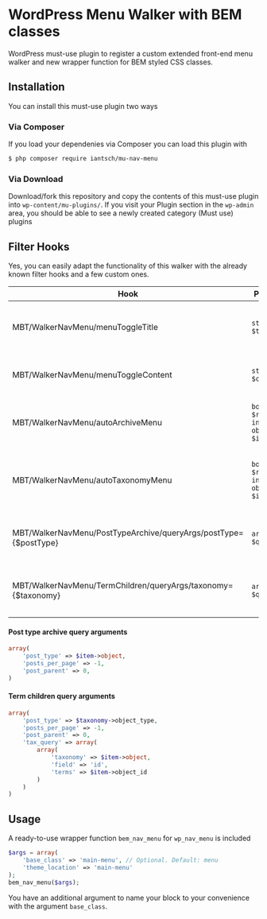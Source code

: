 # WordPress Menu Walker with BEM classes

WordPress must-use plugin to register a custom extended front-end menu walker and new wrapper function for BEM styled CSS classes.

## Installation

You can install this must-use plugin two ways

### Via Composer

If you load your dependenies via Composer you can load this plugin with

```sh
$ php composer require iantsch/mu-nav-menu
```

### Via Download

Download/fork this repository and copy the contents of this must-use plugin into `wp-content/mu-plugins/`. 
If you visit your Plugin section in the `wp-admin` area, you should be able to see a newly created category (Must use) plugins

## Filter Hooks

Yes, you can easily adapt the functionality of this walker with the already known filter hooks and a few custom ones.


| Hook | Parameter | Default | Functionality |
| --- | --- | --- | --- | 
| MBT/WalkerNavMenu/menuToggleTitle | `string $title` | title attribute for toggle anchor | To localize this string add a filter. |
| MBT/WalkerNavMenu/menuToggleContent | `string $content` | string of a caret SVG | An additional toggle item for nested menus. |
| MBT/WalkerNavMenu/autoArchiveMenu | `boolean $render, int $depth, object $item` | false | Enables an automated post type archive sub menu |
| MBT/WalkerNavMenu/autoTaxonomyMenu | `boolean $render, int $depth, object $item` | false | Enables an automated posts per term of taxonomy sub menu |
| MBT/WalkerNavMenu/PostTypeArchive/queryArgs/postType={$postType} | `array $query_args` | [see below](#post-type-archive-query-arguments) | Adapt the automated sub menu query for $postType |
| MBT/WalkerNavMenu/TermChildren/queryArgs/taxonomy={$taxonomy} | `array $query_args` | [see below](#term-children-query-arguments) | Adapt the automated sub menu query for $taxonomy |


#### Post type archive query arguments

```php
array(
    'post_type' => $item->object,
    'posts_per_page' => -1,
    'post_parent' => 0,
)
```

#### Term children query arguments

```php
array(
    'post_type' => $taxonomy->object_type,
    'posts_per_page' => -1,
    'post_parent' => 0,
    'tax_query' => array(
        array(
            'taxonomy' => $item->object,
            'field' => 'id',
            'terms' => $item->object_id
        )
    )
)
```

## Usage

A ready-to-use wrapper function `bem_nav_menu` for `wp_nav_menu` is included 

```php
$args = array(
    'base_class' => 'main-menu', // Optional. Default: menu
    'theme_location' => 'main-menu'
);
bem_nav_menu($args);
```

You have an additional argument to name your block to your convenience with the argument `base_class`.